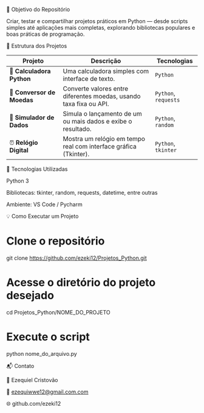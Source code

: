🧠 Objetivo do Repositório

Criar, testar e compartilhar projetos práticos em Python — desde scripts simples até aplicações mais completas, explorando bibliotecas populares e boas práticas de programação.


📁 Estrutura dos Projetos

| Projeto                    | Descrição                                                          | Tecnologias          |
| -------------------------- | ------------------------------------------------------------------ | -------------------- |
| 🧮 **Calculadora Python**  | Uma calculadora simples com interface de texto.                    | `Python`             |
| 💱 **Conversor de Moedas** | Converte valores entre diferentes moedas, usando taxa fixa ou API. | `Python`, `requests` |
| 🎲 **Simulador de Dados**  | Simula o lançamento de um ou mais dados e exibe o resultado.       | `Python`, `random`   |
| ⏰ **Relógio Digital**      | Mostra um relógio em tempo real com interface gráfica (Tkinter).   | `Python`, `tkinter`  |


🚀 Tecnologias Utilizadas

Python 3

Bibliotecas: tkinter, random, requests, datetime, entre outras

Ambiente: VS Code / Pycharm


💡 Como Executar um Projeto

# Clone o repositório
git clone https://github.com/ezeki12/Projetos_Python.git

# Acesse o diretório do projeto desejado
cd Projetos_Python/NOME_DO_PROJETO

# Execute o script
python nome_do_arquivo.py


📬 Contato

👤 Ezequiel Cristovão

📧 ezequiwwe12@gmail.com.com

🌐 github.com/ezeki12

